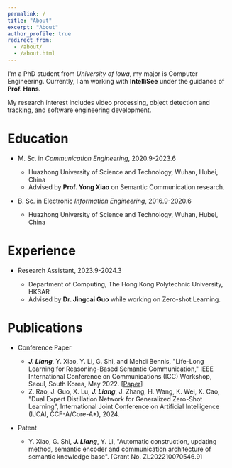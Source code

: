 ```yaml
---
permalink: /
title: "About"
excerpt: "About"
author_profile: true
redirect_from: 
  - /about/
  - /about.html
---
```


I'm a PhD student from _University of Iowa_, my major is Computer Engineering. Currently, I am working with **IntelliSee** under the guidance of **Prof. Hans**.

My research interest includes video processing, object detection and tracking, and software engineering development.

# Education

- M. Sc. in _Communication Engineering_, 2020.9-2023.6

  - Huazhong University of Science and Technology, Wuhan, Hubei, China
  - Advised by **Prof. Yong Xiao** on Semantic Communication research.

- B. Sc. in Electronic _Information Engineering_, 2016.9-2020.6

  - Huazhong University of Science and Technology, Wuhan, Hubei, China

# Experience

- Research Assistant, 2023.9-2024.3
  
  - Department of Computing, The Hong Kong Polytechnic University, HKSAR
  - Advised by **Dr. Jingcai Guo** while working on Zero-shot Learning.

# Publications

- Conference Paper

  - ***J. Liang***, Y. Xiao, Y. Li, G. Shi, and Mehdi Bennis, "Life-Long Learning for Reasoning-Based Semantic Communication," IEEE International Conference on Communications (ICC) Workshop, Seoul, South Korea, May 2022. [[Paper](https://arxiv.org/pdf/2202.01952.pdf)]
  - Z. Rao, J. Guo, X. Lu, ***J. Liang***, J. Zhang, H. Wang, K. Wei, X. Cao, "Dual Expert Distillation Network for Generalized Zero-Shot Learning",
International Joint Conference on Artificial Intelligence (IJCAI, CCF-A/Core-A*), 2024.
- Patent

  - Y. Xiao, G. Shi, ***J. Liang***, Y. Li, "Automatic construction, updating method, semantic encoder and communication architecture of semantic knowledge base". [Grant No. ZL202210070546.9]
